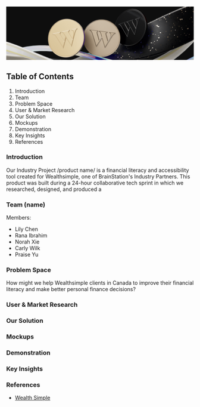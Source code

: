 
![Three Wealthsimple branded coins over a black and white abstract backdrop](./src/assets/images/ws-coins2.png)

## Table of Contents
1. Introduction
2. Team
3. Problem Space
4. User & Market Research
5. Our Solution
6. Mockups
7. Demonstration
8. Key Insights
9. References

### Introduction
Our Industry Project /product name/ is a financial literacy and accessibility tool created for Wealthsimple, one of BrainStation's Industry Partners. This product was built during a 24-hour collaborative tech sprint in which we researched, designed, and produced a 

### Team (name)
Members:
- Lily Chen
- Rana Ibrahim
- Norah Xie
- Carly Wilk
- Praise Yu

### Problem Space
How might we help Wealthsimple clients in Canada to improve their financial literacy and make better personal finance decisions?

### User & Market Research


### Our Solution


### Mockups


### Demonstration


### Key Insights


### References
- [Wealth Simple](https://www.wealthsimple.com/en-ca)
